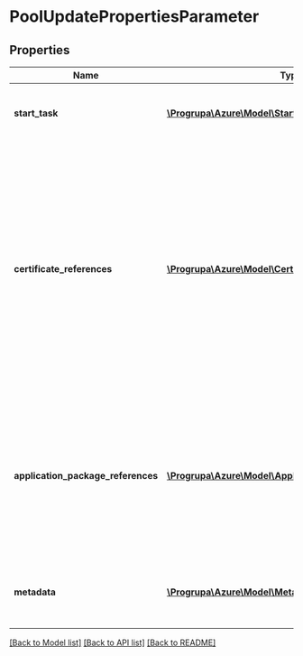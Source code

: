 # PoolUpdatePropertiesParameter

## Properties
Name | Type | Description | Notes
------------ | ------------- | ------------- | -------------
**start_task** | [**\Progrupa\Azure\Model\StartTask**](StartTask.md) | If this element is present, it overwrites any existing start task. If omitted, any existing start task is removed from the pool. | [optional] 
**certificate_references** | [**\Progrupa\Azure\Model\CertificateReference[]**](CertificateReference.md) | If you specify an empty collection, any existing certificate references are removed from the pool. For Windows compute nodes, the Batch service installs the certificates to the specified certificate store and location. For Linux compute nodes, the certificates are stored in a directory inside the task working directory and an environment variable AZ_BATCH_CERTIFICATES_DIR is supplied to the task to query for this location. For certificates with visibility of remoteuser, a certs directory is created in the user&#39;s home directory (e.g., /home/&lt;user-name&gt;/certs) where certificates are placed. | 
**application_package_references** | [**\Progrupa\Azure\Model\ApplicationPackageReference[]**](ApplicationPackageReference.md) | Changes to application package references affect all new compute nodes joining the pool, but do not affect compute nodes that are already in the pool until they are rebooted or reimaged. The list replaces any existing application package references. If omitted, or if you specify an empty collection, any existing application packages references are removed from the pool. | 
**metadata** | [**\Progrupa\Azure\Model\MetadataItem[]**](MetadataItem.md) | This list replaces any existing metadata configured on the pool. If omitted, or if you specify an empty collection, any existing metadata is removed from the pool. | 

[[Back to Model list]](../README.md#documentation-for-models) [[Back to API list]](../README.md#documentation-for-api-endpoints) [[Back to README]](../README.md)


